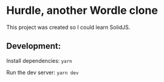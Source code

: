 # Hurdle, another Wordle clone

This project was created so I could learn SolidJS.

## Development:

Install dependencies: `yarn`

Run the dev server: `yarn dev`
